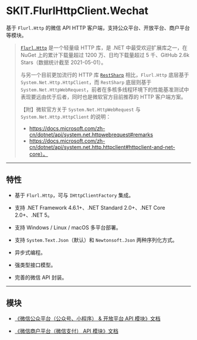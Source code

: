 ﻿# SKIT.FlurlHttpClient.Wechat

基于 `Flurl.Http` 的微信 API HTTP 客户端，支持公众平台、开放平台、商户平台等模块。

> [`Flurl.Http`](https://flurl.dev/) 是一个轻量级 HTTP 库，是 .NET 中最受欢迎扩展库之一，在 NuGet 上的累计下载量超过 1200 万、日均下载量超过 5 千、GitHub 2.6k Stars（数据统计截至 2021-05-01）。
> 
> 与另一个目前更加流行的 HTTP 库 [`RestSharp`](https://restsharp.dev/) 相比，`Flurl.Http` 底层基于 `System.Net.Http.HttpClient`，而 `RestSharp` 底层则基于 `System.Net.HttpWebRequest`，前者在多核多线程环境下的性能基准测试中表现要远由优于后者，同时也是微软官方目前推荐的 HTTP 客户端方案。
> 
> 
> 【附】微软官方关于 `System.Net.HttpWebRequest` 与 `System.Net.Http.HttpClient` 的说明：
> 
> -   https://docs.microsoft.com/zh-cn/dotnet/api/system.net.httpwebrequest#remarks
> -   https://docs.microsoft.com/zh-cn/dotnet/api/system.net.http.httpclient#httpclient-and-net-core）。

---

## 特性

-   基于 `Flurl.Http`，可与 `IHttpClientFactory` 集成。

-   支持 .NET Framework 4.6.1+、.NET Standard 2.0+、.NET Core 2.0+、.NET 5。

-   支持 Windows / Linux / macOS 多平台部署。

-   支持 `System.Text.Json`（默认）和 `Newtonsoft.Json` 两种序列化方式。

-   异步式编程。

-   强类型接口模型。

-   完善的微信 API 封装。

---

## 模块

-   [《微信公众平台（公众号、小程序） & 开放平台 API 模块》文档](./docs/WechatApi/README.md)

-   [《微信商户平台（微信支付） API 模块》文档](./docs/WechatTenpayV3/README.md)
